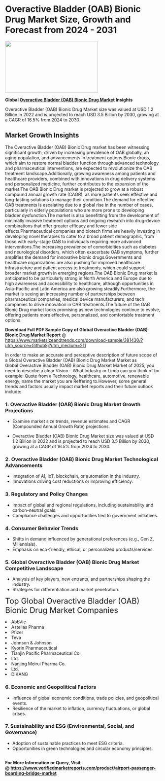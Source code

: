<H1>Overactive Bladder (OAB) Bionic Drug Market Size, Growth and Forecast from 2024 - 2031</H1><img class="aligncenter size-medium wp-image-584254" src="https://thirdeyenews.in/wp-content/uploads/2024/09/Global-Market-Research-300x168.jpeg" alt="" width="300" height="168" /><p><strong>Global&nbsp;<a href="https://www.marketsizeandtrends.com/download-sample/381430/?utm_source=Github8j?utm_medium=211">Overactive Bladder (OAB) Bionic Drug Market</a> Insights</strong></p><p>Overactive Bladder (OAB) Bionic Drug Market size was valued at USD 1.2 Billion in 2022 and is projected to reach USD 3.5 Billion by 2030, growing at a CAGR of 16.5% from 2024 to 2030.</p><p><h2>Market Growth Insights</h2> The Overactive Bladder (OAB) Bionic Drug market has been witnessing significant growth, driven by increasing prevalence of OAB globally, an aging population, and advancements in treatment options.Bionic drugs, which aim to restore normal bladder function through advanced technology and pharmaceutical interventions, are expected to revolutionize the OAB treatment landscape.Additionally, growing awareness among patients and healthcare providers, combined with innovations in drug delivery systems and personalized medicine, further contributes to the expansion of the market.The OAB Bionic Drug market is projected to grow at a robust compound annual growth rate (CAGR), as more patients seek effective and long-lasting solutions to manage their condition.The demand for effective OAB treatments is escalating due to a global rise in the number of cases, particularly in elderly populations who are more prone to developing bladder dysfunction.The market is also benefitting from the development of minimally invasive treatment options and ongoing research into drug-device combinations that offer greater efficacy and fewer side effects.Pharmaceutical companies and biotech firms are heavily investing in developing novel therapies to cater to a broad patient demographic, from those with early-stage OAB to individuals requiring more advanced interventions.The increasing prevalence of comorbidities such as diabetes and neurological disorders, which often exacerbate OAB symptoms, further amplifies the demand for innovative bionic drugs.Governments and healthcare organizations are also pushing for improved healthcare infrastructure and patient access to treatments, which could support broader market growth in emerging regions.The OAB Bionic Drug market is anticipated to be particularly strong in North America and Europe due to high awareness and accessibility to healthcare, although opportunities in Asia-Pacific and Latin America are also growing steadily.Furthermore, the market is seeing an increasing number of partnerships between pharmaceutical companies, medical device manufacturers, and tech companies to drive innovation in OAB treatments.The future of the OAB Bionic Drug market looks promising as new technologies continue to evolve, offering patients more effective, personalized, and comfortable treatment options.<p><span class=""><strong>Download Full PDF Sample Copy of Global Overactive Bladder (OAB) Bionic Drug Market Report</strong> @ <a href="https://www.marketsizeandtrends.com/download-sample/381430/?utm_source=Github8j?utm_medium=211" target="_blank">https://www.marketsizeandtrends.com/download-sample/381430/?utm_source=Github8j?utm_medium=211</a></span></p><p>In order to make an accurate and perceptive description of future scope of a Global&nbsp;Overactive Bladder (OAB) Bionic Drug Market Market as Global&nbsp;Overactive Bladder (OAB) Bionic Drug Market Market of 2025, you need to describe a clear Vision &ndash; What Industry or Linda can you think of for example: Quote from a Technology, healthcare, automotive, renewable energy, name the market you are Reffering to.However, some general trends and factors usually impact market reports and their future outlook include:</p><h3>1.&nbsp;<strong>Overactive Bladder (OAB) Bionic Drug Market Growth Projections</strong></h3><ul><li>Examine market size trends, revenue estimates and CAGR (Compounded Annual Growth Rate) projections.</li><li><p>Overactive Bladder (OAB) Bionic Drug Market size was valued at USD 1.2 Billion in 2022 and is projected to reach USD 3.5 Billion by 2030, growing at a CAGR of 16.5% from 2024 to 2030.</p></li></ul><h3>2.&nbsp;<strong>Overactive Bladder (OAB) Bionic Drug Market Technological Advancements</strong></h3><ul><li>Integration of AI, IoT, blockchain, or automation in the industry.</li><li>Innovations driving cost reductions or improving efficiency.</li></ul><h3>3.&nbsp;<strong>Regulatory and Policy Changes</strong></h3><ul><li>Impact of global and regional regulations, including sustainability and carbon-neutral goals.</li><li>Compliance challenges and opportunities tied to government initiatives.</li></ul><h3>4.&nbsp;<strong>Consumer Behavior Trends</strong></h3><ul><li>Shifts in demand influenced by generational preferences (e.g., Gen Z, Millennials).</li><li>Emphasis on eco-friendly, ethical, or personalized products/services.</li></ul><h3>5.&nbsp;<strong>Global Overactive Bladder (OAB) Bionic Drug Market Competitive Landscape</strong></h3><ul><li>Analysis of key players, new entrants, and partnerships shaping the industry.</li><li>Strategies for differentiation and market penetration.</li></ul><p data-pm-slice="1 1 []"><span style="color: inherit; font-family: inherit; font-size: 25px;">Top Global Overactive Bladder (OAB) Bionic Drug Market Companies</span></p><div class="" data-test-id=""><p><li>AbbVie</li><li> Astellas Pharma</li><li> Pfizer</li><li> Teva</li><li> Johnson & Johnson</li><li> Kyorin Pharmaceutical</li><li> Tianjin Pacific Pharmaceutical Co.</li><li> Ltd.</li><li> Nanjing Meirui Pharma Co.</li><li> Ltd.</li><li> DIKANG</li></p></div><h3>6.&nbsp;<strong>Economic and Geopolitical Factors</strong></h3><ul><li>Influence of global economic conditions, trade policies, and geopolitical events.</li><li>Resilience of the market to inflation, currency fluctuations, or global crises.</li></ul><h3>7.&nbsp;<strong>Sustainability and ESG (Environmental, Social, and Governance)</strong></h3><ul><li>Adoption of sustainable practices to meet ESG criteria.</li><li>Opportunities in green technologies and circular economy principles.</li></ul><h2><strong style="font-size: 14px;">For More Information or Query, Visit @&nbsp;</strong><a style="background-color: #ffffff; font-size: 14px;" href="https://www.marketsizeandtrends.com/report/overactive-bladder-oab-bionic-drug-market/" target="_blank">https://www.verifiedmarketreports.com/product/airport-passenger-boarding-bridge-market</a></h2>